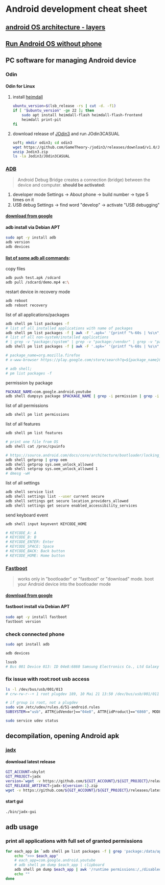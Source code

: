 # Android development cheat sheet

## [android OS architecture - layers](https://lineageos.org/engineering/HowTo-Debugging/)

## [Run Android OS without phone](https://github.com/cherkavi/solutions/blob/master/android-os-without-phone/README.md)

## PC software for managing Android device
### Odin
#### Odin for Linux
1. install [heimdall](https://glassechidna.com.au/heimdall/)
    ```sh
    ubuntu_version=$(lsb_release -rs | cut -d. -f1)
    if [ "$ubuntu_version" -ge 22 ]; then 
        sudo apt install heimdall-flash heimdall-flash-frontend
        heimdall print-pit
    fi
    ```
2. download release of [JOdin3](https://github.com/GameTheory-/jodin3) and run JOdin3CASUAL
    ```sh
    soft; mkdir odin3; cd odin3
    wget https://github.com/GameTheory-/jodin3/releases/download/v1.0/Jodin3.zip
    unzip Jodin3.zip
    ls -la Jodin3/JOdin3CASUAL
    ```
### [ADB](https://developer.android.com/tools/adb) 
> Android Debug Bridge
> creates a connection (bridge) between the device and computer.
**should be activated:**
1. developer mode
   Settings -> About phone -> build number -> type 5 times on it 
2. USB debug
   Settings -> find word "develop" -> activate "USB debugging"
#### [download from google](https://dl.google.com/android/repository/platform-tools-latest-linux.zip)
#### adb install via Debian APT
```sh
sudo apt -y install adb
adb version
adb devices
```

#### [list of some adb all commands](https://www.getdroidtips.com/basic-adb-command/): 
copy files 
```sh
adb push test.apk /sdcard
adb pull /sdcard/demo.mp4 e:\
```
restart device in recovery mode 
```sh
adb reboot
adb reboot recovery
```

list of all applications/packages
```sh
adb shell pm list packages -f
# list of all installed applications with name of packages
adb shell pm list packages -f | awk -F '.apk=' '{printf "%-60s | %s\n", $2, $1}' | sort
# list of all non-system/installed applications
# | grep -v "package:/system" | grep -v "package:/vendor" | grep -v "package:/product" | grep -v "package:/apex"
adb shell pm list packages -f | awk -F '.apk=' '{printf "%-60s | %s\n", $2, $1}' | grep "package:/data/app/" | sort

# package_name=org.mozilla.firefox
# x-www-browser https://play.google.com/store/search?q=${package_name}&c=apps

# adb shell; 
# pm list packages -f
```
permission by package
```sh
PACKAGE_NAME=com.google.android.youtube
adb shell dumpsys package $PACKAGE_NAME | grep -i permission | grep -i granted=true
```
list of all permissions
```sh
adb shell pm list permissions
```

list of all features
```sh
adb shell pm list features
```
```sh
# print one file from OS
adb shell cat /proc/cpuinfo

# https://source.android.com/docs/core/architecture/bootloader/locking_unlocking
adb shell getprop | grep oem
adb shell getprop sys.oem_unlock_allowed
adb shell setprop sys.oem_unlock_allowed 1
# dmesg -wH
```

list of all settings
```sh
adb shell service list
adb shell settings list --user current secure 
adb shell settings get secure location_providers_allowed
adb shell settings get secure enabled_accessibility_services
```
 
 send keyboard event
```sh
adb shell input keyevent KEYCODE_HOME

# KEYCODE_A: A
# KEYCODE_B: B
# KEYCODE_ENTER: Enter
# KEYCODE_SPACE: Space
# KEYCODE_BACK: Back button
# KEYCODE_HOME: Home button
```

### [Fastboot](https://source.android.com/docs/setup/build/running)
> works only in "bootloader" or "fastboot" or "download" mode.
> boot your Android device into the bootloader mode
#### [download from google](https://dl.google.com/android/repository/platform-tools-latest-linux.zip)
#### fastboot install via Debian APT
```sh
sudo apt -y install fastboot
fastboot version
```

### check connected phone 
```sh
sudo apt install adb 

adb devices

lsusb
# Bus 001 Device 013: ID 04e8:6860 Samsung Electronics Co., Ltd Galaxy A5 (MTP)
```


### fix issue with root:root usb access 
```sh
ls -l /dev/bus/usb/001/013
# crw-rw-r--+ 1 root plugdev 189, 10 Mai 21 13:50 /dev/bus/usb/001/011

# if group is root, not a plugdev
sudo vim /etc/udev/rules.d/51-android.rules
SUBSYSTEM=="usb", ATTR{idVendor}=="04e8", ATTR{idProduct}=="6860", MODE="0660", GROUP="plugdev", SYMLINK+="android%n"

sudo service udev status
```

## decompilation, opening Android apk 
### [jadx](https://github.com/skylot/jadx)
#### download latest release
```sh
GIT_ACCOUNT=skylot
GIT_PROJECT=jadx
version=`wget -v https://github.com/${GIT_ACCOUNT}/${GIT_PROJECT}/releases/latest/download/$GIT_RELEASE_ARTIFACT 2>&1 | grep following | awk '{print $2}' | awk -F '/' '{print $8}'`
GIT_RELEASE_ARTIFACT=jadx-${version:1}.zip
wget -v https://github.com/${GIT_ACCOUNT}/${GIT_PROJECT}/releases/latest/download/$GIT_RELEASE_ARTIFACT
```
#### start gui 
```sh
./bin/jadx-gui
```

## adb usage
### print all applications with full set of granted permissions 
```sh
for each_app in `adb shell pm list packages -f | grep 'package:/data/app' | awk -F 'base.apk=' '{print $2}' | sort `; do
    echo ">>> $each_app"
    # each_app=com.google.android.youtube
    # adb shell pm dump $each_app | clipboard
    adb shell pm dump $each_app | awk '/runtime permissions:/,/disabledComponents:/ { if ($0 ~ /disabledComponents:/ || $0 ~ /enabledComponents:/) exit; else print }' | grep "granted=true"
    echo ""
done
```